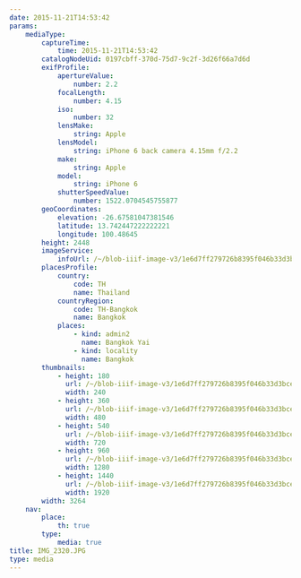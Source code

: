 ```yaml
---
date: 2015-11-21T14:53:42
params:
    mediaType:
        captureTime:
            time: 2015-11-21T14:53:42
        catalogNodeUid: 0197cbff-370d-75d7-9c2f-3d26f66a7d6d
        exifProfile:
            apertureValue:
                number: 2.2
            focalLength:
                number: 4.15
            iso:
                number: 32
            lensMake:
                string: Apple
            lensModel:
                string: iPhone 6 back camera 4.15mm f/2.2
            make:
                string: Apple
            model:
                string: iPhone 6
            shutterSpeedValue:
                number: 1522.0704545755877
        geoCoordinates:
            elevation: -26.67581047381546
            latitude: 13.742447222222221
            longitude: 100.48645
        height: 2448
        imageService:
            infoUrl: /~/blob-iiif-image-v3/1e6d7ff279726b8395f046b33d3bce05a7dbc05c206960263bad7e78b6784000/info.json
        placesProfile:
            country:
                code: TH
                name: Thailand
            countryRegion:
                code: TH-Bangkok
                name: Bangkok
            places:
                - kind: admin2
                  name: Bangkok Yai
                - kind: locality
                  name: Bangkok
        thumbnails:
            - height: 180
              url: /~/blob-iiif-image-v3/1e6d7ff279726b8395f046b33d3bce05a7dbc05c206960263bad7e78b6784000/full/240%2C180/0/default.jpg
              width: 240
            - height: 360
              url: /~/blob-iiif-image-v3/1e6d7ff279726b8395f046b33d3bce05a7dbc05c206960263bad7e78b6784000/full/480%2C360/0/default.jpg
              width: 480
            - height: 540
              url: /~/blob-iiif-image-v3/1e6d7ff279726b8395f046b33d3bce05a7dbc05c206960263bad7e78b6784000/full/720%2C540/0/default.jpg
              width: 720
            - height: 960
              url: /~/blob-iiif-image-v3/1e6d7ff279726b8395f046b33d3bce05a7dbc05c206960263bad7e78b6784000/full/1280%2C960/0/default.jpg
              width: 1280
            - height: 1440
              url: /~/blob-iiif-image-v3/1e6d7ff279726b8395f046b33d3bce05a7dbc05c206960263bad7e78b6784000/full/1920%2C1440/0/default.jpg
              width: 1920
        width: 3264
    nav:
        place:
            th: true
        type:
            media: true
title: IMG_2320.JPG
type: media
---
```


